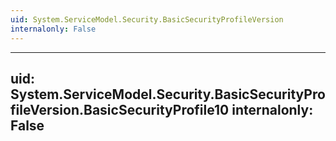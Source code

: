 ```yaml
---
uid: System.ServiceModel.Security.BasicSecurityProfileVersion
internalonly: False
---
```


---
uid: System.ServiceModel.Security.BasicSecurityProfileVersion.BasicSecurityProfile10
internalonly: False
---
